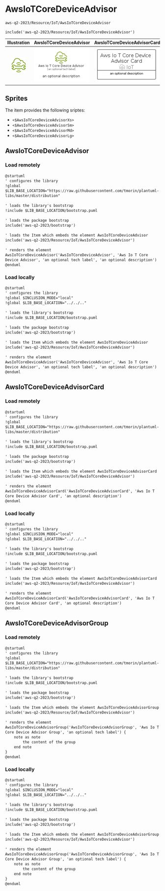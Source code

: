 # AwsIoTCoreDeviceAdvisor


```text
aws-q2-2023/Resource/IoT/AwsIoTCoreDeviceAdvisor
```

```text
include('aws-q2-2023/Resource/IoT/AwsIoTCoreDeviceAdvisor')
```



| Illustration | AwsIoTCoreDeviceAdvisor | AwsIoTCoreDeviceAdvisorCard | AwsIoTCoreDeviceAdvisorGroup |
| :---: | :---: | :---: | :---: |
| ![illustration for Illustration](../../../aws-q2-2023/Resource/IoT/AwsIoTCoreDeviceAdvisor.png) | ![illustration for AwsIoTCoreDeviceAdvisor](../../../aws-q2-2023/Resource/IoT/AwsIoTCoreDeviceAdvisor.Local.png) | ![illustration for AwsIoTCoreDeviceAdvisorCard](../../../aws-q2-2023/Resource/IoT/AwsIoTCoreDeviceAdvisorCard.Local.png) | ![illustration for AwsIoTCoreDeviceAdvisorGroup](../../../aws-q2-2023/Resource/IoT/AwsIoTCoreDeviceAdvisorGroup.Local.png) |



## Sprites
The item provides the following sriptes:

- `<$AwsIoTCoreDeviceAdvisorXs>`
- `<$AwsIoTCoreDeviceAdvisorSm>`
- `<$AwsIoTCoreDeviceAdvisorMd>`
- `<$AwsIoTCoreDeviceAdvisorLg>`





## AwsIoTCoreDeviceAdvisor

### Load remotely
```plantuml
@startuml
' configures the library
!global $LIB_BASE_LOCATION="https://raw.githubusercontent.com/tmorin/plantuml-libs/master/distribution"

' loads the library's bootstrap
!include $LIB_BASE_LOCATION/bootstrap.puml

' loads the package bootstrap
include('aws-q2-2023/bootstrap')

' loads the Item which embeds the element AwsIoTCoreDeviceAdvisor
include('aws-q2-2023/Resource/IoT/AwsIoTCoreDeviceAdvisor')

' renders the element
AwsIoTCoreDeviceAdvisor('AwsIoTCoreDeviceAdvisor', 'Aws Io T Core Device Advisor', 'an optional tech label', 'an optional description')
@enduml
```

### Load locally
```plantuml
@startuml
' configures the library
!global $INCLUSION_MODE="local"
!global $LIB_BASE_LOCATION="../../.."

' loads the library's bootstrap
!include $LIB_BASE_LOCATION/bootstrap.puml

' loads the package bootstrap
include('aws-q2-2023/bootstrap')

' loads the Item which embeds the element AwsIoTCoreDeviceAdvisor
include('aws-q2-2023/Resource/IoT/AwsIoTCoreDeviceAdvisor')

' renders the element
AwsIoTCoreDeviceAdvisor('AwsIoTCoreDeviceAdvisor', 'Aws Io T Core Device Advisor', 'an optional tech label', 'an optional description')
@enduml
```

## AwsIoTCoreDeviceAdvisorCard

### Load remotely
```plantuml
@startuml
' configures the library
!global $LIB_BASE_LOCATION="https://raw.githubusercontent.com/tmorin/plantuml-libs/master/distribution"

' loads the library's bootstrap
!include $LIB_BASE_LOCATION/bootstrap.puml

' loads the package bootstrap
include('aws-q2-2023/bootstrap')

' loads the Item which embeds the element AwsIoTCoreDeviceAdvisorCard
include('aws-q2-2023/Resource/IoT/AwsIoTCoreDeviceAdvisor')

' renders the element
AwsIoTCoreDeviceAdvisorCard('AwsIoTCoreDeviceAdvisorCard', 'Aws Io T Core Device Advisor Card', 'an optional description')
@enduml
```

### Load locally
```plantuml
@startuml
' configures the library
!global $INCLUSION_MODE="local"
!global $LIB_BASE_LOCATION="../../.."

' loads the library's bootstrap
!include $LIB_BASE_LOCATION/bootstrap.puml

' loads the package bootstrap
include('aws-q2-2023/bootstrap')

' loads the Item which embeds the element AwsIoTCoreDeviceAdvisorCard
include('aws-q2-2023/Resource/IoT/AwsIoTCoreDeviceAdvisor')

' renders the element
AwsIoTCoreDeviceAdvisorCard('AwsIoTCoreDeviceAdvisorCard', 'Aws Io T Core Device Advisor Card', 'an optional description')
@enduml
```

## AwsIoTCoreDeviceAdvisorGroup

### Load remotely
```plantuml
@startuml
' configures the library
!global $LIB_BASE_LOCATION="https://raw.githubusercontent.com/tmorin/plantuml-libs/master/distribution"

' loads the library's bootstrap
!include $LIB_BASE_LOCATION/bootstrap.puml

' loads the package bootstrap
include('aws-q2-2023/bootstrap')

' loads the Item which embeds the element AwsIoTCoreDeviceAdvisorGroup
include('aws-q2-2023/Resource/IoT/AwsIoTCoreDeviceAdvisor')

' renders the element
AwsIoTCoreDeviceAdvisorGroup('AwsIoTCoreDeviceAdvisorGroup', 'Aws Io T Core Device Advisor Group', 'an optional tech label') {
    note as note
        the content of the group
    end note
}
@enduml
```

### Load locally
```plantuml
@startuml
' configures the library
!global $INCLUSION_MODE="local"
!global $LIB_BASE_LOCATION="../../.."

' loads the library's bootstrap
!include $LIB_BASE_LOCATION/bootstrap.puml

' loads the package bootstrap
include('aws-q2-2023/bootstrap')

' loads the Item which embeds the element AwsIoTCoreDeviceAdvisorGroup
include('aws-q2-2023/Resource/IoT/AwsIoTCoreDeviceAdvisor')

' renders the element
AwsIoTCoreDeviceAdvisorGroup('AwsIoTCoreDeviceAdvisorGroup', 'Aws Io T Core Device Advisor Group', 'an optional tech label') {
    note as note
        the content of the group
    end note
}
@enduml
```

